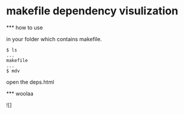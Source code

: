 makefile dependency visulization
===

*** how to use

in your folder which contains makefile.

```
$ ls
...
makefile
...
$ mdv

```

open the deps.html

*** woolaa

![]
